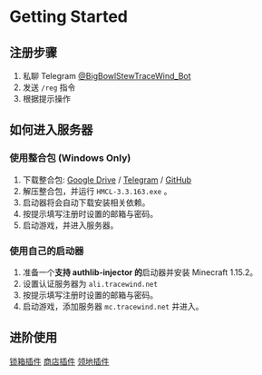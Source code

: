 # Getting Started

## 注册步骤

1. 私聊 Telegram [@BigBowlStewTraceWind_Bot](https://t.me/BigBowlStewTraceWind_Bot)
2. 发送 `/reg` 指令
3. 根据提示操作

## 如何进入服务器

### 使用整合包 (Windows Only)

1. 下载整合包: [Google Drive](https://drive.google.com/open?id=1FFA_SrVd5XtJc7O8gnPGez857R-9gq2D) / [Telegram](https://t.me/BigBowlStewTraceWind/2) / [GitHub](https://github.com/FoolishTraceWind/big-bowl-stew-wiki/releases/download/Client/BigBowlStewTraceWind.zip)
2. 解压整合包，并运行 `HMCL-3.3.163.exe` 。
3. 启动器将会自动下载安装相关依赖。
4. 按提示填写注册时设置的邮箱与密码。
5. 启动游戏，并进入服务器。

### 使用自己的启动器
1. 准备一个<b>支持 authlib-injector 的</b>启动器并安装 Minecraft 1.15.2。
2. 设置认证服务器为 `ali.tracewind.net`
4. 按提示填写注册时设置的邮箱与密码。
5. 启动游戏，添加服务器 `mc.tracewind.net` 并进入。

## 进阶使用

[锁箱插件](../LWC/index.md)
[商店插件](../QuickShop/index.md)
[领地插件](../Residence/index.md)
